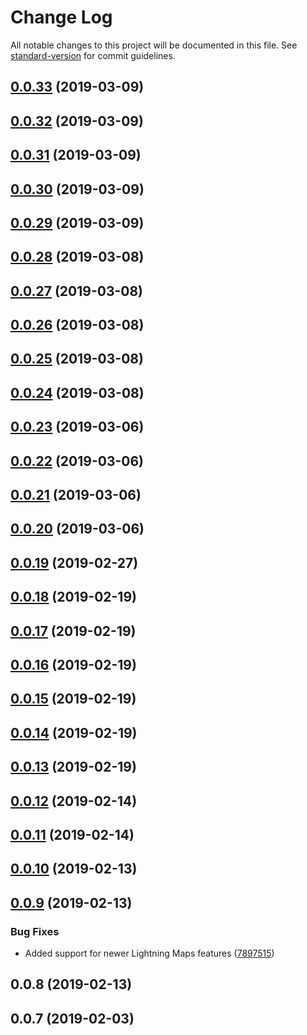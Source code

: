 # Change Log

All notable changes to this project will be documented in this file. See [standard-version](https://github.com/conventional-changelog/standard-version) for commit guidelines.

<a name="0.0.33"></a>
## [0.0.33](https://github.com/Geocodio/lightning-maps-react/compare/v0.0.32...v0.0.33) (2019-03-09)



<a name="0.0.32"></a>
## [0.0.32](https://github.com/Geocodio/lightning-maps-react/compare/v0.0.31...v0.0.32) (2019-03-09)



<a name="0.0.31"></a>
## [0.0.31](https://github.com/Geocodio/lightning-maps-react/compare/v0.0.30...v0.0.31) (2019-03-09)



<a name="0.0.30"></a>
## [0.0.30](https://github.com/Geocodio/lightning-maps-react/compare/v0.0.29...v0.0.30) (2019-03-09)



<a name="0.0.29"></a>
## [0.0.29](https://github.com/Geocodio/lightning-maps-react/compare/v0.0.28...v0.0.29) (2019-03-09)



<a name="0.0.28"></a>
## [0.0.28](https://github.com/Geocodio/lightning-maps-react/compare/v0.0.27...v0.0.28) (2019-03-08)



<a name="0.0.27"></a>
## [0.0.27](https://github.com/Geocodio/lightning-maps-react/compare/v0.0.26...v0.0.27) (2019-03-08)



<a name="0.0.26"></a>
## [0.0.26](https://github.com/Geocodio/lightning-maps-react/compare/v0.0.25...v0.0.26) (2019-03-08)



<a name="0.0.25"></a>
## [0.0.25](https://github.com/Geocodio/lightning-maps-react/compare/v0.0.24...v0.0.25) (2019-03-08)



<a name="0.0.24"></a>
## [0.0.24](https://github.com/Geocodio/lightning-maps-react/compare/v0.0.23...v0.0.24) (2019-03-08)



<a name="0.0.23"></a>
## [0.0.23](https://github.com/Geocodio/lightning-maps-react/compare/v0.0.22...v0.0.23) (2019-03-06)



<a name="0.0.22"></a>
## [0.0.22](https://github.com/Geocodio/lightning-maps-react/compare/v0.0.21...v0.0.22) (2019-03-06)



<a name="0.0.21"></a>
## [0.0.21](https://github.com/Geocodio/lightning-maps-react/compare/v0.0.20...v0.0.21) (2019-03-06)



<a name="0.0.20"></a>
## [0.0.20](https://github.com/Geocodio/lightning-maps-react/compare/v0.0.19...v0.0.20) (2019-03-06)



<a name="0.0.19"></a>
## [0.0.19](https://github.com/Geocodio/lightning-maps-react/compare/v0.0.18...v0.0.19) (2019-02-27)



<a name="0.0.18"></a>
## [0.0.18](https://github.com/Geocodio/lightning-maps-react/compare/v0.0.17...v0.0.18) (2019-02-19)



<a name="0.0.17"></a>
## [0.0.17](https://github.com/Geocodio/lightning-maps-react/compare/v0.0.16...v0.0.17) (2019-02-19)



<a name="0.0.16"></a>
## [0.0.16](https://github.com/Geocodio/lightning-maps-react/compare/v0.0.15...v0.0.16) (2019-02-19)



<a name="0.0.15"></a>
## [0.0.15](https://github.com/Geocodio/lightning-maps-react/compare/v0.0.14...v0.0.15) (2019-02-19)



<a name="0.0.14"></a>
## [0.0.14](https://github.com/Geocodio/lightning-maps-react/compare/v0.0.13...v0.0.14) (2019-02-19)



<a name="0.0.13"></a>
## [0.0.13](https://github.com/Geocodio/lightning-maps-react/compare/v0.0.12...v0.0.13) (2019-02-19)



<a name="0.0.12"></a>
## [0.0.12](https://github.com/Geocodio/lightning-maps-react/compare/v0.0.11...v0.0.12) (2019-02-14)



<a name="0.0.11"></a>
## [0.0.11](https://github.com/Geocodio/lightning-maps-react/compare/v0.0.10...v0.0.11) (2019-02-14)



<a name="0.0.10"></a>
## [0.0.10](https://github.com/Geocodio/lightning-maps-react/compare/v0.0.9...v0.0.10) (2019-02-13)



<a name="0.0.9"></a>
## [0.0.9](https://github.com/Geocodio/lightning-maps-react/compare/v0.0.8...v0.0.9) (2019-02-13)


### Bug Fixes

* Added support for newer Lightning Maps features ([7897515](https://github.com/Geocodio/lightning-maps-react/commit/7897515))



<a name="0.0.8"></a>
## 0.0.8 (2019-02-13)



<a name="0.0.7"></a>
## 0.0.7 (2019-02-03)
